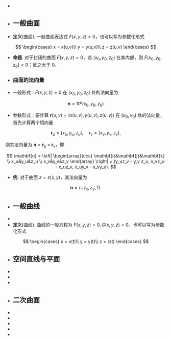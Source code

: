 -
- ## 一般曲面
- **定义**(曲面). 一般曲面表达式 $F(x,y,z) = 0$，也可以写为参数化形式

$$
\begin{cases}
  x = x(u,v)\\
  y = y(u,v)\\
  z = z(u,v)
\end{cases}
$$

- **命题**. 对于封闭的曲面 $F(x,y,z) = 0$，若 $(x_0, y_0, z_0)$ 在其内部，则 $F(x_0,y_0,z_0)< 0$；反之大于 $0$。
- ### 曲面的法向量
- 一般形式：$F(x,y,z) = 0$ 在 $(x_0, y_0, z_0)$ 处的法向量为

$$ \mathbf{n} = \nabla F(x_0, y_0, z_0) $$
- 参数形式：要计算 $\mathbf{r}(u,v) = (x(u,v), y(u,v), z(u,v))$ 在 $(u_0, v_0)$ 处的法向量，首先计算两个切向量 

$$ \mathbf{r}_u = \left(x_u, y_u, z_u\right), \quad \mathbf{r}_v = \left( x_v, y_v, z_v \right), $$

则其法向量为 $\mathbf{n} = \mathbf{r}_u \times \mathbf{r}_v$，即

$$
\mathbf{n} = \left|
  \begin{array}{ccc}
    \mathbf{i}&\mathbf{j}&\mathbf{k} \\
              x_u&y_u&z_u \\
              x_v&y_v&z_v
  \end{array}
\right| = (y_uz_v - y_v z_u, x_vz_u - x_uz_v, x_uy_v - x_vy_u).
$$
- **例**. 对于曲面 $z = z(x,y)$，其法向量为

$$ \mathbf{n} = (-z_x, z_y, 1). $$

- ## 一般曲线
- 
- **定义**(曲线). 曲线的一般方程为 $F(x,y,z) = 0, G(x,y,z) = 0$，也可以写为参数化形式

$$
\begin{cases}
  x = x(t)\\
  y = y(t)\\
  z = z(t)
\end{cases}
$$

- ## 空间直线与平面
-

-
-
- ## 二次曲面
-
-
-
-
-
